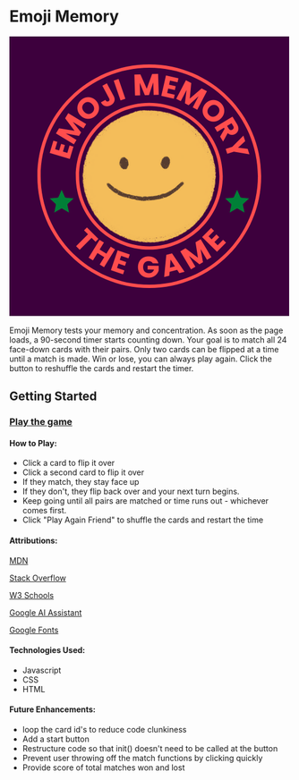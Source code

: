 # Emoji Memory

![LOGO](/LOGO/emoji%20memory%20logo.png)

Emoji Memory tests your memory and concentration. As soon as the page loads, a 90-second timer starts counting down. Your goal is to match all 24 face-down cards with their pairs. Only two cards can be flipped at a time until a match is made. Win or lose, you can always play again. Click the button to reshuffle the cards and restart the timer.

## Getting Started 

### [Play the game](https://kayawoods.github.io/memory-game/)

#### How to Play: 
* Click a card to flip it over 
* Click a second card to flip it over 
* If they match, they stay face up
* If they don't, they flip back over and your next turn begins.
* Keep going until all pairs are matched or time runs out - whichever comes first. 
* Click "Play Again Friend" to shuffle the cards and restart the time  

#### Attributions: 
[MDN](https://developer.mozilla.org/en-US/)

[Stack Overflow](https://stackoverflow.com/questions)

[W3 Schools](https://www.w3schools.com/JSREF/met_win_settimeout.asp)

[Google AI Assistant](https://www.google.com/)

[Google Fonts](https://fonts.google.com/)

#### Technologies Used:
* Javascript 
* CSS 
* HTML 

#### Future Enhancements: 
* loop the card id's to reduce code clunkiness 
* Add a start button 
* Restructure code so that init() doesn't need to be called at the button 
* Prevent user throwing off the match functions by clicking quickly 
* Provide score of total matches won and lost 